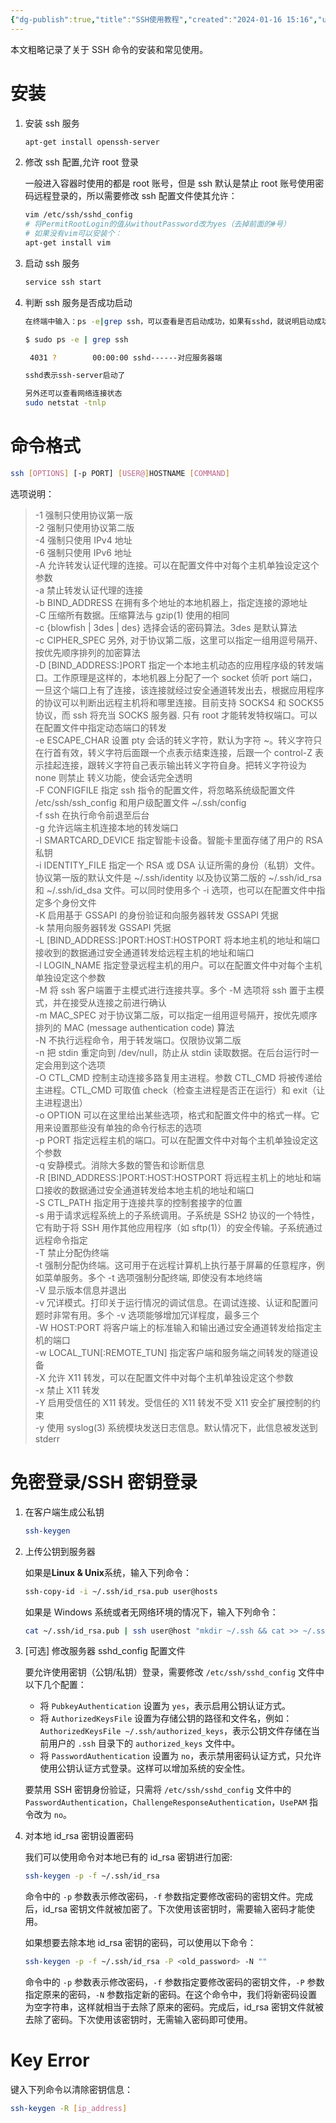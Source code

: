 ```yaml
---
{"dg-publish":true,"title":"SSH使用教程","created":"2024-01-16 15:16","updated":"2024-01-29 15:00","tags":["tool"],"dg-path":"环境部署/SSH使用教程.md","permalink":"/环境部署/SSH使用教程/","dgPassFrontmatter":true,"noteIcon":""}
---
```



本文粗略记录了关于 SSH 命令的安装和常见使用。

# 安装

1. 安装 ssh 服务

    ```bash
    apt-get install openssh-server
    ```

2. 修改 ssh 配置,允许 root 登录

	一般进入容器时使用的都是 root 账号，但是 ssh 默认是禁止 root 账号使用密码远程登录的，所以需要修改 ssh 配置文件使其允许：

    ```bash
    vim /etc/ssh/sshd_config
    # 将PermitRootLogin的值从withoutPassword改为yes（去掉前面的#号）
    # 如果没有vim可以安装个：
    apt-get install vim
    ```

3. 启动 ssh 服务

    ```bash
    service ssh start
    ```

4. 判断 ssh 服务是否成功启动

    ```bash
    在终端中输入：ps -e|grep ssh，可以查看是否启动成功，如果有sshd，就说明启动成功。

    $ sudo ps -e | grep ssh

     4031 ?        00:00:00 sshd------对应服务器端

    sshd表示ssh-server启动了

    另外还可以查看网络连接状态
    sudo netstat -tnlp
    ```

# 命令格式

```bash
ssh [OPTIONS] [-p PORT] [USER@]HOSTNAME [COMMAND]
```
选项说明：

>-1	强制只使用协议第一版  
-2 强制只使用协议第二版  
-4 强制只使用 IPv4 地址  
-6 强制只使用 IPv6 地址  
-A 允许转发认证代理的连接。可以在配置文件中对每个主机单独设定这个参数  
-a 禁止转发认证代理的连接  
-b BIND_ADDRESS 在拥有多个地址的本地机器上，指定连接的源地址  
-C 压缩所有数据。压缩算法与 gzip(1) 使用的相同  
-c {blowfish | 3des | des} 选择会话的密码算法。3des 是默认算法  
-c CIPHER_SPEC 另外, 对于协议第二版，这里可以指定一组用逗号隔开、按优先顺序排列的加密算法  
-D [BIND_ADDRESS:]PORT 指定一个本地主机动态的应用程序级的转发端口。工作原理是这样的，本地机器上分配了一个 socket 侦听 port 端口，一旦这个端口上有了连接，该连接就经过安全通道转发出去，根据应用程序的协议可以判断出远程主机将和哪里连接。目前支持 SOCKS4 和 SOCKS5 协议，而 ssh 将充当 SOCKS 服务器. 只有 root 才能转发特权端口。可以在配置文件中指定动态端口的转发  
-e ESCAPE_CHAR 设置 pty 会话的转义字符，默认为字符 ~。转义字符只在行首有效，转义字符后面跟一个点表示结束连接，后跟一个 control-Z 表示挂起连接，跟转义字符自己表示输出转义字符自身。把转义字符设为 none 则禁止 转义功能，使会话完全透明  
-F CONFIGFILE 指定 ssh 指令的配置文件，将忽略系统级配置文件 /etc/ssh/ssh_config 和用户级配置文件 ~/.ssh/config  
-f ssh 在执行命令前退至后台  
-g 允许远端主机连接本地的转发端口  
-I SMARTCARD_DEVICE 指定智能卡设备。智能卡里面存储了用户的 RSA 私钥  
-i IDENTITY_FILE 指定一个 RSA 或 DSA 认证所需的身份（私钥）文件。协议第一版的默认文件是 ~/.ssh/identity 以及协议第二版的 ~/.ssh/id_rsa 和 ~/.ssh/id_dsa 文件。可以同时使用多个 -i 选项，也可以在配置文件中指定多个身份文件  
-K 启用基于 GSSAPI 的身份验证和向服务器转发 GSSAPI 凭据  
-k 禁用向服务器转发 GSSAPI 凭据  
-L [BIND_ADDRESS:]PORT:HOST:HOSTPORT 将本地主机的地址和端口接收到的数据通过安全通道转发给远程主机的地址和端口  
-l LOGIN_NAME 指定登录远程主机的用户。可以在配置文件中对每个主机单独设定这个参数  
-M 将 ssh 客户端置于主模式进行连接共享。多个 -M 选项将 ssh 置于主模式，并在接受从连接之前进行确认  
-m MAC_SPEC 对于协议第二版，可以指定一组用逗号隔开，按优先顺序排列的 MAC (message authentication code) 算法  
-N 不执行远程命令，用于转发端口。仅限协议第二版  
-n 把 stdin 重定向到 /dev/null，防止从 stdin 读取数据。在后台运行时一定会用到这个选项  
-O CTL_CMD 控制主动连接多路复用主进程。参数 CTL_CMD 将被传递给主进程。CTL_CMD 可取值 check（检查主进程是否正在运行）和 exit（让主进程退出）  
-o OPTION 可以在这里给出某些选项，格式和配置文件中的格式一样。它用来设置那些没有单独的命令行标志的选项  
-p PORT 指定远程主机的端口。可以在配置文件中对每个主机单独设定这个参数  
-q 安静模式。消除大多数的警告和诊断信息  
-R [BIND_ADDRESS:]PORT:HOST:HOSTPORT 将远程主机上的地址和端口接收的数据通过安全通道转发给本地主机的地址和端口  
-S CTL_PATH 指定用于连接共享的控制套接字的位置  
-s 用于请求远程系统上的子系统调用。子系统是 SSH2 协议的一个特性，它有助于将 SSH 用作其他应用程序（如 sftp(1)）的安全传输。子系统通过远程命令指定  
-T 禁止分配伪终端  
-t 强制分配伪终端。这可用于在远程计算机上执行基于屏幕的任意程序，例如菜单服务。多个 -t 选项强制分配终端, 即使没有本地终端  
-V 显示版本信息并退出  
-v 冗详模式。打印关于运行情况的调试信息。在调试连接、认证和配置问题时非常有用。多个 -v 选项能够增加冗详程度，最多三个  
-W HOST:PORT 将客户端上的标准输入和输出通过安全通道转发给指定主机的端口  
-w LOCAL_TUN[:REMOTE_TUN] 指定客户端和服务端之间转发的隧道设备  
-X 允许 X11 转发，可以在配置文件中对每个主机单独设定这个参数  
-x 禁止 X11 转发  
-Y 启用受信任的 X11 转发。受信任的 X11 转发不受 X11 安全扩展控制的约束  
-y 使用 syslog(3) 系统模块发送日志信息。默认情况下，此信息被发送到 stderr

# 免密登录/SSH 密钥登录

1. 在客户端生成公私钥

    ```bash
    ssh-keygen
    ```

2. 上传公钥到服务器
	
	如果是**Linux & Unix**系统，输入下列命令：

     ```bash
     ssh-copy-id -i ~/.ssh/id_rsa.pub user@hosts
     ```
	如果是 Windows 系统或者无网络环境的情况下，输入下列命令：

    ```bash
    cat ~/.ssh/id_rsa.pub | ssh user@host "mkdir ~/.ssh && cat >> ~/.ssh/authorized_keys && chmod 600 ~/.ssh/authorized_keys && chmod700 ~/.ssh"
    ```
3. [可选] 修改服务器 sshd_config 配置文件

	要允许使用密钥（公钥/私钥）登录，需要修改 `/etc/ssh/sshd_config` 文件中以下几个配置：
    
     - 将 `PubkeyAuthentication` 设置为 `yes`，表示启用公钥认证方式。
     - 将 `AuthorizedKeysFile` 设置为存储公钥的路径和文件名，例如：`AuthorizedKeysFile ~/.ssh/authorized_keys`，表示公钥文件存储在当前用户的 `.ssh` 目录下的 `authorized_keys` 文件中。
     - 将 `PasswordAuthentication` 设置为 `no`，表示禁用密码认证方式，只允许使用公钥认证方式登录。这样可以增加系统的安全性。

	要禁用 SSH 密钥身份验证，只需将 `/etc/ssh/sshd_config` 文件中的 `PasswordAuthentication`，`ChallengeResponseAuthentication`，`UsePAM` 指令改为 `no`。

4. 对本地 id_rsa 密钥设置密码

	我们可以使用命令对本地已有的 id_rsa 密钥进行加密:
   ```bash
   ssh-keygen -p -f ~/.ssh/id_rsa
   ```
   命令中的 `-p` 参数表示修改密码，`-f` 参数指定要修改密码的密钥文件。完成后，id_rsa 密钥文件就被加密了。下次使用该密钥时，需要输入密码才能使用。

	如果想要去除本地 id_rsa 密钥的密码，可以使用以下命令：
   ```bash
   ssh-keygen -p -f ~/.ssh/id_rsa -P <old_password> -N ""
   ```
   命令中的 `-p` 参数表示修改密码，`-f` 参数指定要修改密码的密钥文件，`-P` 参数指定原来的密码，`-N` 参数指定新的密码。在这个命令中，我们将新密码设置为空字符串，这样就相当于去除了原来的密码。完成后，id_rsa 密钥文件就被去除了密码。下次使用该密钥时，无需输入密码即可使用。

# Key Error

键入下列命令以清除密钥信息：

```bash
ssh-keygen -R [ip_address]
```